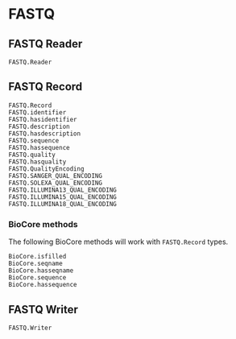 # FASTQ

## FASTQ Reader

```@docs
FASTQ.Reader
```

## FASTQ Record

```@docs
FASTQ.Record
FASTQ.identifier
FASTQ.hasidentifier
FASTQ.description
FASTQ.hasdescription
FASTQ.sequence
FASTQ.hassequence
FASTQ.quality
FASTQ.hasquality
FASTQ.QualityEncoding
FASTQ.SANGER_QUAL_ENCODING
FASTQ.SOLEXA_QUAL_ENCODING
FASTQ.ILLUMINA13_QUAL_ENCODING
FASTQ.ILLUMINA15_QUAL_ENCODING
FASTQ.ILLUMINA18_QUAL_ENCODING 
```

### BioCore methods

The following BioCore methods will work with
`FASTQ.Record` types.

```@docs
BioCore.isfilled
BioCore.seqname
BioCore.hasseqname
BioCore.sequence
BioCore.hassequence
``` 

## FASTQ Writer

```@docs
FASTQ.Writer
```


